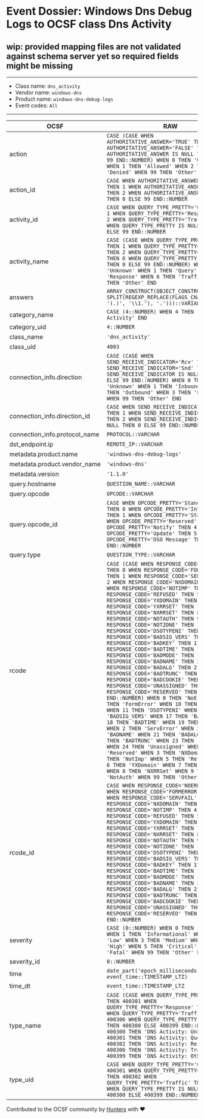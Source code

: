 # Event Dossier: Windows Dns Debug Logs to OCSF class Dns Activity

## wip: provided mapping files are not validated against schema server yet so required fields might be missing
---
* Class name: `dns_activity`
* Vendor name: `windows-dns`
* Product name: `windows-dns-debug-logs`
* Event codes: `All`
---

| OCSF | RAW |
| --- | --- |
| action | ```CASE (CASE WHEN AUTHORITATIVE_ANSWER='TRUE' THEN 1 WHEN AUTHORITATIVE_ANSWER='FALSE' THEN 2 WHEN AUTHORITATIVE_ANSWER IS NULL THEN 0 ELSE 99 END::NUMBER) WHEN 0 THEN 'Unknown' WHEN 1 THEN 'Allowed' WHEN 2 THEN 'Denied' WHEN 99 THEN 'Other' END``` |
| action_id | ```CASE WHEN AUTHORITATIVE_ANSWER='TRUE' THEN 1 WHEN AUTHORITATIVE_ANSWER='FALSE' THEN 2 WHEN AUTHORITATIVE_ANSWER IS NULL THEN 0 ELSE 99 END::NUMBER``` |
| activity_id | ```CASE WHEN QUERY_TYPE_PRETTY='Query' THEN 1 WHEN QUERY_TYPE_PRETTY='Response' THEN 2 WHEN QUERY_TYPE_PRETTY='Traffic' THEN 6 WHEN QUERY_TYPE_PRETTY IS NULL THEN 0 ELSE 99 END::NUMBER``` |
| activity_name | ```CASE (CASE WHEN QUERY_TYPE_PRETTY='Query' THEN 1 WHEN QUERY_TYPE_PRETTY='Response' THEN 2 WHEN QUERY_TYPE_PRETTY='Traffic' THEN 6 WHEN QUERY_TYPE_PRETTY IS NULL THEN 0 ELSE 99 END::NUMBER) WHEN 0 THEN 'Unknown' WHEN 1 THEN 'Query' WHEN 2 THEN 'Response' WHEN 6 THEN 'Traffic' WHEN 99 THEN 'Other' END``` |
| answers | ```ARRAY_CONSTRUCT(OBJECT_CONSTRUCT('flags', SPLIT(REGEXP_REPLACE(FLAGS_CHAR_CODES, '(.)', '\\1.'), '.')))::VARIANT``` |
| category_name | ```CASE (4::NUMBER) WHEN 4 THEN 'Network Activity' END``` |
| category_uid | ```4::NUMBER``` |
| class_name | ```'dns_activity'``` |
| class_uid | ```4003``` |
| connection_info.direction | ```CASE (CASE WHEN SEND_RECEIVE_INDICATOR='Rcv' THEN 1 WHEN SEND_RECEIVE_INDICATOR='Snd' THEN 2 WHEN SEND_RECEIVE_INDICATOR IS NULL THEN 0 ELSE 99 END::NUMBER) WHEN 0 THEN 'Unknown' WHEN 1 THEN 'Inbound' WHEN 2 THEN 'Outbound' WHEN 3 THEN 'Lateral' WHEN 99 THEN 'Other' END``` |
| connection_info.direction_id | ```CASE WHEN SEND_RECEIVE_INDICATOR='Rcv' THEN 1 WHEN SEND_RECEIVE_INDICATOR='Snd' THEN 2 WHEN SEND_RECEIVE_INDICATOR IS NULL THEN 0 ELSE 99 END::NUMBER``` |
| connection_info.protocol_name | ```PROTOCOL::VARCHAR``` |
| dst_endpoint.ip | ```REMOTE_IP::VARCHAR``` |
| metadata.product.name | ```'windows-dns-debug-logs'``` |
| metadata.product.vendor_name | ```'windows-dns'``` |
| metadata.version | ```'1.1.0'``` |
| query.hostname | ```QUESTION_NAME::VARCHAR``` |
| query.opcode | ```OPCODE::VARCHAR``` |
| query.opcode_id | ```CASE WHEN OPCODE_PRETTY='Standard Query' THEN 0 WHEN OPCODE_PRETTY='Inverse Query' THEN 1 WHEN OPCODE_PRETTY='Status' THEN 2 WHEN OPCODE_PRETTY='Reserved' THEN 3 WHEN OPCODE_PRETTY='Notify' THEN 4 WHEN OPCODE_PRETTY='Update' THEN 5 WHEN OPCODE_PRETTY='DSO Message' THEN 6 END::NUMBER``` |
| query.type | ```QUESTION_TYPE::VARCHAR``` |
| rcode | ```CASE (CASE WHEN RESPONSE_CODE='NOERROR' THEN 0 WHEN RESPONSE_CODE='FORMERROR' THEN 1 WHEN RESPONSE_CODE='SERVFAIL' THEN 2 WHEN RESPONSE_CODE='NXDOMAIN' THEN 100 WHEN RESPONSE_CODE='NOTIMP' THEN 4 WHEN RESPONSE_CODE='REFUSED' THEN 5 WHEN RESPONSE_CODE='YXDOMAIN' THEN 6 WHEN RESPONSE_CODE='YXRRSET' THEN 7 WHEN RESPONSE_CODE='NXRRSET' THEN 8 WHEN RESPONSE_CODE='NOTAUTH' THEN 9 WHEN RESPONSE_CODE='NOTZONE' THEN 10 WHEN RESPONSE_CODE='DSOTYPENI' THEN 11 WHEN RESPONSE_CODE='BADSIG_VERS' THEN 16 WHEN RESPONSE_CODE='BADKEY' THEN 17 WHEN RESPONSE_CODE='BADTIME' THEN 18 WHEN RESPONSE_CODE='BADMODE' THEN 19 WHEN RESPONSE_CODE='BADNAME' THEN 20 WHEN RESPONSE_CODE='BADALG' THEN 21 WHEN RESPONSE_CODE='BADTRUNC' THEN 22 WHEN RESPONSE_CODE='BADCOOKIE' THEN 23 WHEN RESPONSE_CODE='UNASSIGNED' THEN 24 WHEN RESPONSE_CODE='RESERVED' THEN 25 ELSE 99 END::NUMBER) WHEN 0 THEN 'NoError' WHEN 1 THEN 'FormError' WHEN 10 THEN 'NotZone' WHEN 11 THEN 'DSOTYPENI' WHEN 16 THEN 'BADSIG_VERS' WHEN 17 THEN 'BADKEY' WHEN 18 THEN 'BADTIME' WHEN 19 THEN 'BADMODE' WHEN 2 THEN 'ServError' WHEN 20 THEN 'BADNAME' WHEN 21 THEN 'BADALG' WHEN 22 THEN 'BADTRUNC' WHEN 23 THEN 'BADCOOKIE' WHEN 24 THEN 'Unassigned' WHEN 25 THEN 'Reserved' WHEN 3 THEN 'NXDomain' WHEN 4 THEN 'NotImp' WHEN 5 THEN 'Refused' WHEN 6 THEN 'YXDomain' WHEN 7 THEN 'YXRRSet' WHEN 8 THEN 'NXRRSet' WHEN 9 THEN 'NotAuth' WHEN 99 THEN 'Other' END``` |
| rcode_id | ```CASE WHEN RESPONSE_CODE='NOERROR' THEN 0 WHEN RESPONSE_CODE='FORMERROR' THEN 1 WHEN RESPONSE_CODE='SERVFAIL' THEN 2 WHEN RESPONSE_CODE='NXDOMAIN' THEN 100 WHEN RESPONSE_CODE='NOTIMP' THEN 4 WHEN RESPONSE_CODE='REFUSED' THEN 5 WHEN RESPONSE_CODE='YXDOMAIN' THEN 6 WHEN RESPONSE_CODE='YXRRSET' THEN 7 WHEN RESPONSE_CODE='NXRRSET' THEN 8 WHEN RESPONSE_CODE='NOTAUTH' THEN 9 WHEN RESPONSE_CODE='NOTZONE' THEN 10 WHEN RESPONSE_CODE='DSOTYPENI' THEN 11 WHEN RESPONSE_CODE='BADSIG_VERS' THEN 16 WHEN RESPONSE_CODE='BADKEY' THEN 17 WHEN RESPONSE_CODE='BADTIME' THEN 18 WHEN RESPONSE_CODE='BADMODE' THEN 19 WHEN RESPONSE_CODE='BADNAME' THEN 20 WHEN RESPONSE_CODE='BADALG' THEN 21 WHEN RESPONSE_CODE='BADTRUNC' THEN 22 WHEN RESPONSE_CODE='BADCOOKIE' THEN 23 WHEN RESPONSE_CODE='UNASSIGNED' THEN 24 WHEN RESPONSE_CODE='RESERVED' THEN 25 ELSE 99 END::NUMBER``` |
| severity | ```CASE (0::NUMBER) WHEN 0 THEN 'Unknown' WHEN 1 THEN 'Informational' WHEN 2 THEN 'Low' WHEN 3 THEN 'Medium' WHEN 4 THEN 'High' WHEN 5 THEN 'Critical' WHEN 6 THEN 'Fatal' WHEN 99 THEN 'Other' END``` |
| severity_id | ```0::NUMBER``` |
| time | ```date_part('epoch_milliseconds', event_time::TIMESTAMP_LTZ)``` |
| time_dt | ```event_time::TIMESTAMP_LTZ``` |
| type_name | ```CASE (CASE WHEN QUERY_TYPE_PRETTY='Query' THEN 400301 WHEN QUERY_TYPE_PRETTY='Response' THEN 400302 WHEN QUERY_TYPE_PRETTY='Traffic' THEN 400306 WHEN QUERY_TYPE_PRETTY IS NULL THEN 400300 ELSE 400399 END::NUMBER) WHEN 400300 THEN 'DNS Activity: Unknown' WHEN 400301 THEN 'DNS Activity: Query' WHEN 400302 THEN 'DNS Activity: Response' WHEN 400306 THEN 'DNS Activity: Traffic' WHEN 400399 THEN 'DNS Activity: Other' END``` |
| type_uid | ```CASE WHEN QUERY_TYPE_PRETTY='Query' THEN 400301 WHEN QUERY_TYPE_PRETTY='Response' THEN 400302 WHEN QUERY_TYPE_PRETTY='Traffic' THEN 400306 WHEN QUERY_TYPE_PRETTY IS NULL THEN 400300 ELSE 400399 END::NUMBER``` |

Contributed to the OCSF community by [Hunters](https://www.hunters.security/) with ❤
